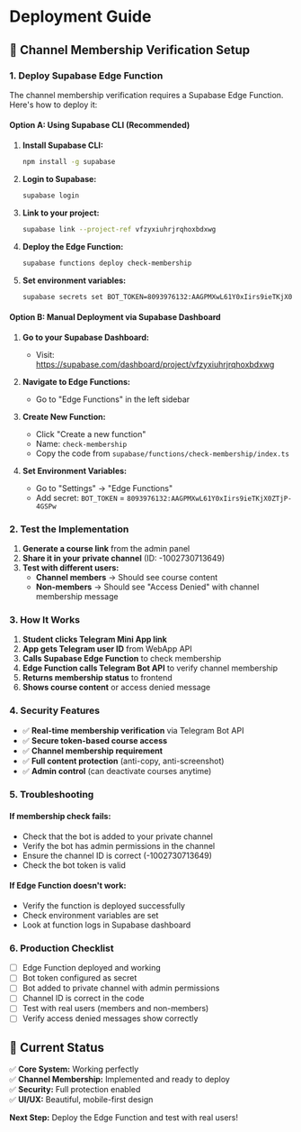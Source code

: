 # Deployment Guide

## 🚀 **Channel Membership Verification Setup**

### **1. Deploy Supabase Edge Function**

The channel membership verification requires a Supabase Edge Function. Here's how to deploy it:

#### **Option A: Using Supabase CLI (Recommended)**

1. **Install Supabase CLI:**
   ```bash
   npm install -g supabase
   ```

2. **Login to Supabase:**
   ```bash
   supabase login
   ```

3. **Link to your project:**
   ```bash
   supabase link --project-ref vfzyxiuhrjrqhoxbdxwg
   ```

4. **Deploy the Edge Function:**
   ```bash
   supabase functions deploy check-membership
   ```

5. **Set environment variables:**
   ```bash
   supabase secrets set BOT_TOKEN=8093976132:AAGPMXwL61Y0xIirs9ieTKjX0ZTjP-4GSPw
   ```

#### **Option B: Manual Deployment via Supabase Dashboard**

1. **Go to your Supabase Dashboard:**
   - Visit: https://supabase.com/dashboard/project/vfzyxiuhrjrqhoxbdxwg

2. **Navigate to Edge Functions:**
   - Go to "Edge Functions" in the left sidebar

3. **Create New Function:**
   - Click "Create a new function"
   - Name: `check-membership`
   - Copy the code from `supabase/functions/check-membership/index.ts`

4. **Set Environment Variables:**
   - Go to "Settings" → "Edge Functions"
   - Add secret: `BOT_TOKEN` = `8093976132:AAGPMXwL61Y0xIirs9ieTKjX0ZTjP-4GSPw`

### **2. Test the Implementation**

1. **Generate a course link** from the admin panel
2. **Share it in your private channel** (ID: -1002730713649)
3. **Test with different users:**
   - **Channel members** → Should see course content
   - **Non-members** → Should see "Access Denied" with channel membership message

### **3. How It Works**

1. **Student clicks Telegram Mini App link**
2. **App gets Telegram user ID** from WebApp API
3. **Calls Supabase Edge Function** to check membership
4. **Edge Function calls Telegram Bot API** to verify channel membership
5. **Returns membership status** to frontend
6. **Shows course content** or access denied message

### **4. Security Features**

- ✅ **Real-time membership verification** via Telegram Bot API
- ✅ **Secure token-based course access**
- ✅ **Channel membership requirement**
- ✅ **Full content protection** (anti-copy, anti-screenshot)
- ✅ **Admin control** (can deactivate courses anytime)

### **5. Troubleshooting**

#### **If membership check fails:**
- Check that the bot is added to your private channel
- Verify the bot has admin permissions in the channel
- Ensure the channel ID is correct (-1002730713649)
- Check the bot token is valid

#### **If Edge Function doesn't work:**
- Verify the function is deployed successfully
- Check environment variables are set
- Look at function logs in Supabase dashboard

### **6. Production Checklist**

- [ ] Edge Function deployed and working
- [ ] Bot token configured as secret
- [ ] Bot added to private channel with admin permissions
- [ ] Channel ID is correct in the code
- [ ] Test with real users (members and non-members)
- [ ] Verify access denied messages show correctly

## 🎯 **Current Status**

✅ **Core System:** Working perfectly  
✅ **Channel Membership:** Implemented and ready to deploy  
✅ **Security:** Full protection enabled  
✅ **UI/UX:** Beautiful, mobile-first design  

**Next Step:** Deploy the Edge Function and test with real users!